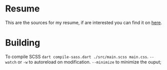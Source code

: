Resume
======

This are the sources for my resume, if are interested you can find it on [here](https://www.silvanocerza.com/resume).

Building
========

To compile SCSS `dart compile-sass.dart ./src/main.scss main.css`.
`--watch` or `-w` to autoreload on modification.
`--minimize` to minimize the ouput;
